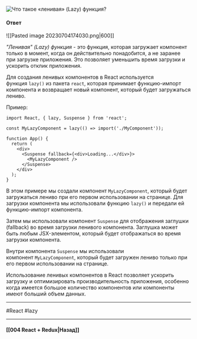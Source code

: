 ![Что такое «ленивая» (Lazy) функция?](https://youtu.be/HBSAjY-xh3k?t=103)

#### Ответ

![[Pasted image 20230704174030.png|600]]

*"Ленивая" (Lazy) функция* - это функция, которая загружает компонент только в момент, когда он действительно понадобится, а не заранее при загрузке приложения. Это позволяет уменьшить время загрузки и ускорить отклик приложения.

Для создания ленивых компонентов в React используется функция `lazy()` из пакета `react`, которая принимает функцию-импорт компонента и возвращает новый компонент, который будет загружаться лениво.

Пример:

```
import React, { lazy, Suspense } from 'react';

const MyLazyComponent = lazy(() => import('./MyComponent'));

function App() {
  return (
    <div>
      <Suspense fallback={<div>Loading...</div>}>
        <MyLazyComponent />
      </Suspense>
    </div>
  );
}
```

В этом примере мы создали компонент `MyLazyComponent`, который будет загружаться лениво при его первом использовании на странице. Для загрузки компонента мы использовали функцию `lazy()` и передали ей функцию-импорт компонента.

Затем мы использовали компонент `Suspense` для отображения заглушки (fallback) во время загрузки ленивого компонента. Заглушка может быть любым JSX-элементом, который будет отображаться во время загрузки компонента.

Внутри компонента `Suspense` мы использовали компонент `MyLazyComponent`, который будет загружен лениво только при его первом использовании на странице.

Использование ленивых компонентов в React позволяет ускорить загрузку и оптимизировать производительность приложения, особенно когда имеется большое количество компонентов или компоненты имеют больший объем данных.

____
#React #lazy 

____

#### [[004 React + Redux|Назад]]